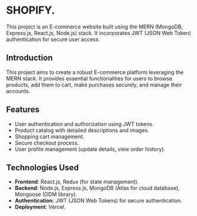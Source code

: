 # SHOPIFY.

This project is an E-commerce website built using the MERN (MongoDB, Express.js, React.js, Node.js) stack. It incorporates JWT (JSON Web Token) authentication for secure user access.


## Introduction

This project aims to create a robust E-commerce platform leveraging the MERN stack. It provides essential functionalities for users to browse products, add them to cart, make purchases securely, and manage their accounts.

## Features

- User authentication and authorization using JWT tokens.
- Product catalog with detailed descriptions and images.
- Shopping cart management.
- Secure checkout process.
- User profile management (update details, view order history).


## Technologies Used

- **Frontend**: React.js, Redux (for state management).
- **Backend**: Node.js, Express.js, MongoDB (Atlas for cloud database), Mongoose (ODM library).
- **Authentication**: JWT (JSON Web Tokens) for secure authentication.
- **Deployment**: Vercel.


